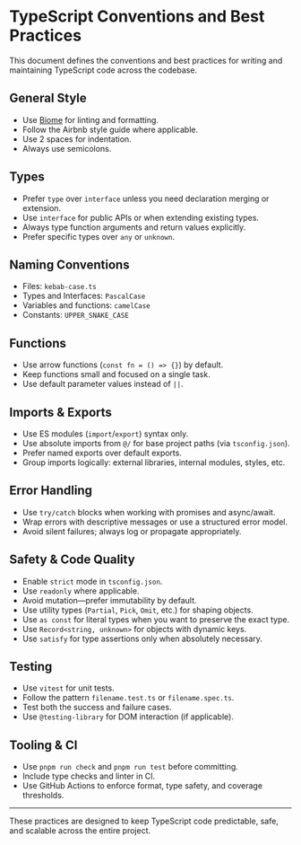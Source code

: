 

# TypeScript Conventions and Best Practices

This document defines the conventions and best practices for writing and maintaining TypeScript code across the codebase.

## General Style

- Use [Biome](https://biomejs.dev/) for linting and formatting.
- Follow the Airbnb style guide where applicable.
- Use 2 spaces for indentation.
- Always use semicolons.

## Types

- Prefer `type` over `interface` unless you need declaration merging or extension.
- Use `interface` for public APIs or when extending existing types.
- Always type function arguments and return values explicitly.
- Prefer specific types over `any` or `unknown`.

## Naming Conventions

- Files: `kebab-case.ts`
- Types and Interfaces: `PascalCase`
- Variables and functions: `camelCase`
- Constants: `UPPER_SNAKE_CASE`

## Functions

- Use arrow functions (`const fn = () => {}`) by default.
- Keep functions small and focused on a single task.
- Use default parameter values instead of `||`.

## Imports & Exports

- Use ES modules (`import`/`export`) syntax only.
- Use absolute imports from `@/` for base project paths (via `tsconfig.json`).
- Prefer named exports over default exports.
- Group imports logically: external libraries, internal modules, styles, etc.

## Error Handling

- Use `try/catch` blocks when working with promises and async/await.
- Wrap errors with descriptive messages or use a structured error model.
- Avoid silent failures; always log or propagate appropriately.

## Safety & Code Quality

- Enable `strict` mode in `tsconfig.json`.
- Use `readonly` where applicable.
- Avoid mutation—prefer immutability by default.
- Use utility types (`Partial`, `Pick`, `Omit`, etc.) for shaping objects.
- Use `as const` for literal types when you want to preserve the exact type.
- Use `Record<string, unknown>` for objects with dynamic keys.
- Use `satisfy` for type assertions only when absolutely necessary.

## Testing

- Use `vitest` for unit tests.
- Follow the pattern `filename.test.ts` or `filename.spec.ts`.
- Test both the success and failure cases.
- Use `@testing-library` for DOM interaction (if applicable).

## Tooling & CI

- Use `pnpm run check` and `pnpm run test` before committing.
- Include type checks and linter in CI.
- Use GitHub Actions to enforce format, type safety, and coverage thresholds.

---

These practices are designed to keep TypeScript code predictable, safe, and scalable across the entire project.
